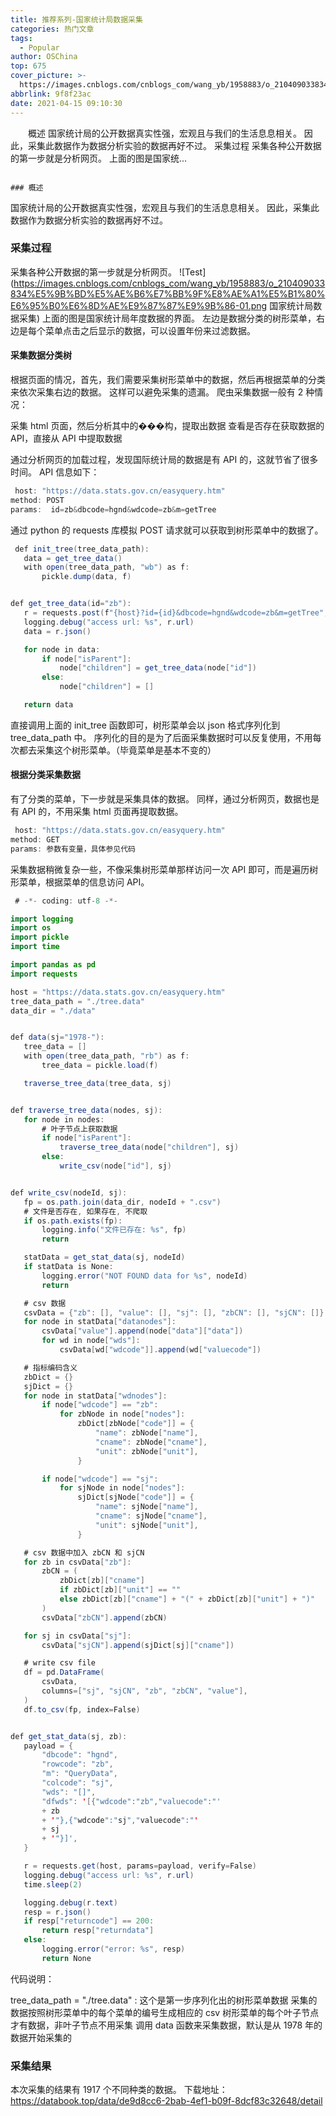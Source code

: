 ```yaml
---
title: 推荐系列-国家统计局数据采集
categories: 热门文章
tags:
  - Popular
author: OSChina
top: 675
cover_picture: >-
  https://images.cnblogs.com/cnblogs_com/wang_yb/1958883/o_210409033834%E5%9B%BD%E5%AE%B6%E7%BB%9F%E8%AE%A1%E5%B1%80%E6%95%B0%E6%8D%AE%E9%87%87%E9%9B%86-01.png
abbrlink: 9f8f23ac
date: 2021-04-15 09:10:30
---
```


&emsp;&emsp;概述 国家统计局的公开数据真实性强，宏观且与我们的生活息息相关。 因此，采集此数据作为数据分析实验的数据再好不过。 采集过程 采集各种公开数据的第一步就是分析网页。 上面的图是国家统...
<!-- more -->

                                                                                                                                                                                        ### 概述 
国家统计局的公开数据真实性强，宏观且与我们的生活息息相关。 
因此，采集此数据作为数据分析实验的数据再好不过。 
### 采集过程 
采集各种公开数据的第一步就是分析网页。 
![Test](https://images.cnblogs.com/cnblogs_com/wang_yb/1958883/o_210409033834%E5%9B%BD%E5%AE%B6%E7%BB%9F%E8%AE%A1%E5%B1%80%E6%95%B0%E6%8D%AE%E9%87%87%E9%9B%86-01.png 国家统计局数据采集) 
上面的图是国家统计局年度数据的界面。 左边是数据分类的树形菜单，右边是每个菜单点击之后显示的数据，可以设置年份来过滤数据。 
#### 采集数据分类树 
根据页面的情况，首先，我们需要采集树形菜单中的数据，然后再根据菜单的分类来依次采集右边的数据。 这样可以避免采集的遗漏。 
爬虫采集数据一般有 2 种情况： 
 
 采集 html 页面，然后分析其中的���构，提取出数据 
 查看是否存在获取数据的 API，直接从 API 中提取数据 
 
通过分析网页的加载过程，发现国际统计局的数据是有 API 的，这就节省了很多时间。 
API 信息如下： 
 ```java 
  host: "https://data.stats.gov.cn/easyquery.htm"
method: POST
params:  id=zb&dbcode=hgnd&wdcode=zb&m=getTree

  ```  
通过 python 的 requests 库模拟 POST 请求就可以获取到树形菜单中的数据了。 
 ```java 
  def init_tree(tree_data_path):
    data = get_tree_data()
    with open(tree_data_path, "wb") as f:
        pickle.dump(data, f)


def get_tree_data(id="zb"):
    r = requests.post(f"{host}?id={id}&dbcode=hgnd&wdcode=zb&m=getTree", verify=False)
    logging.debug("access url: %s", r.url)
    data = r.json()

    for node in data:
        if node["isParent"]:
            node["children"] = get_tree_data(node["id"])
        else:
            node["children"] = []

    return data

  ```  
直接调用上面的 init_tree 函数即可，树形菜单会以 json 格式序列化到 tree_data_path 中。 
序列化的目的是为了后面采集数据时可以反复使用，不用每次都去采集这个树形菜单。（毕竟菜单是基本不变的） 
#### 根据分类采集数据 
有了分类的菜单，下一步就是采集具体的数据。 同样，通过分析网页，数据也是有 API 的，不用采集 html 页面再提取数据。 
 ```java 
  host: "https://data.stats.gov.cn/easyquery.htm"
method: GET
params: 参数有变量，具体参见代码

  ```  
采集数据稍微复杂一些，不像采集树形菜单那样访问一次 API 即可，而是遍历树形菜单，根据菜单的信息访问 API。 
 ```java 
  # -*- coding: utf-8 -*-

import logging
import os
import pickle
import time

import pandas as pd
import requests

host = "https://data.stats.gov.cn/easyquery.htm"
tree_data_path = "./tree.data"
data_dir = "./data"


def data(sj="1978-"):
    tree_data = []
    with open(tree_data_path, "rb") as f:
        tree_data = pickle.load(f)

    traverse_tree_data(tree_data, sj)


def traverse_tree_data(nodes, sj):
    for node in nodes:
        # 叶子节点上获取数据
        if node["isParent"]:
            traverse_tree_data(node["children"], sj)
        else:
            write_csv(node["id"], sj)


def write_csv(nodeId, sj):
    fp = os.path.join(data_dir, nodeId + ".csv")
    # 文件是否存在, 如果存在, 不爬取
    if os.path.exists(fp):
        logging.info("文件已存在: %s", fp)
        return

    statData = get_stat_data(sj, nodeId)
    if statData is None:
        logging.error("NOT FOUND data for %s", nodeId)
        return

    # csv 数据
    csvData = {"zb": [], "value": [], "sj": [], "zbCN": [], "sjCN": []}
    for node in statData["datanodes"]:
        csvData["value"].append(node["data"]["data"])
        for wd in node["wds"]:
            csvData[wd["wdcode"]].append(wd["valuecode"])

    # 指标编码含义
    zbDict = {}
    sjDict = {}
    for node in statData["wdnodes"]:
        if node["wdcode"] == "zb":
            for zbNode in node["nodes"]:
                zbDict[zbNode["code"]] = {
                    "name": zbNode["name"],
                    "cname": zbNode["cname"],
                    "unit": zbNode["unit"],
                }

        if node["wdcode"] == "sj":
            for sjNode in node["nodes"]:
                sjDict[sjNode["code"]] = {
                    "name": sjNode["name"],
                    "cname": sjNode["cname"],
                    "unit": sjNode["unit"],
                }

    # csv 数据中加入 zbCN 和 sjCN
    for zb in csvData["zb"]:
        zbCN = (
            zbDict[zb]["cname"]
            if zbDict[zb]["unit"] == ""
            else zbDict[zb]["cname"] + "(" + zbDict[zb]["unit"] + ")"
        )
        csvData["zbCN"].append(zbCN)

    for sj in csvData["sj"]:
        csvData["sjCN"].append(sjDict[sj]["cname"])

    # write csv file
    df = pd.DataFrame(
        csvData,
        columns=["sj", "sjCN", "zb", "zbCN", "value"],
    )
    df.to_csv(fp, index=False)


def get_stat_data(sj, zb):
    payload = {
        "dbcode": "hgnd",
        "rowcode": "zb",
        "m": "QueryData",
        "colcode": "sj",
        "wds": "[]",
        "dfwds": '[{"wdcode":"zb","valuecode":"'
        + zb
        + '"},{"wdcode":"sj","valuecode":"'
        + sj
        + '"}]',
    }

    r = requests.get(host, params=payload, verify=False)
    logging.debug("access url: %s", r.url)
    time.sleep(2)

    logging.debug(r.text)
    resp = r.json()
    if resp["returncode"] == 200:
        return resp["returndata"]
    else:
        logging.error("error: %s", resp)
        return None

  ```  
代码说明： 
 
 tree_data_path = "./tree.data" : 这个是第一步序列化出的树形菜单数据 
 采集的数据按照树形菜单中的每个菜单的编号生成相应的 csv 
 树形菜单的每个叶子节点才有数据，非叶子节点不用采集 
 调用 data 函数来采集数据，默认是从 1978 年的数据开始采集的 
 
### 采集结果 
本次采集的结果有 1917 个不同种类的数据。 
下载地址： https://databook.top/data/de9d8cc6-2bab-4ef1-b09f-8dcf83c32648/detail
                                        